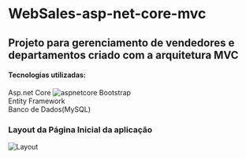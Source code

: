 # WebSales-asp-net-core-mvc
## Projeto para gerenciamento de vendedores e departamentos criado com a arquitetura MVC

#### Tecnologias utilizadas:
Asp.net Core  ![aspnetcore](https://user-images.githubusercontent.com/36715075/78948726-b7c8cb80-7a9f-11ea-806c-d0ea7788f8e4.png)
Bootstrap  
Entity Framework  
Banco de Dados(MySQL)  

### Layout da Página Inicial da aplicação
![Layout](https://user-images.githubusercontent.com/36715075/78715147-595eea00-78f3-11ea-9f04-7c6a03cc9fa1.JPG)


